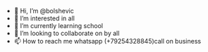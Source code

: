 - 👋 Hi, I’m @bolshevic
- 👀 I’m interested in all
- 🌱 I’m currently learning school
- 💞️ I’m looking to collaborate on by all
- 📫 How to reach me whatsapp (+79254328845)call on business

<!---
bolshevic/bolshevic is a ✨ special ✨ repository because its `README.md` (this file) appears on your GitHub profile.
You can click the Preview link to take a look at your changes.
--->
